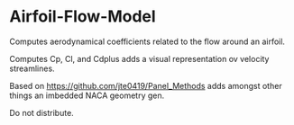 # Airfoil-Flow-Model
Computes aerodynamical coefficients related to the flow around an airfoil.

Computes Cp, Cl, and Cdplus adds a visual representation ov velocity streamlines.

Based on https://github.com/jte0419/Panel_Methods adds amongst other things an imbedded NACA geometry gen.

Do not distribute.
